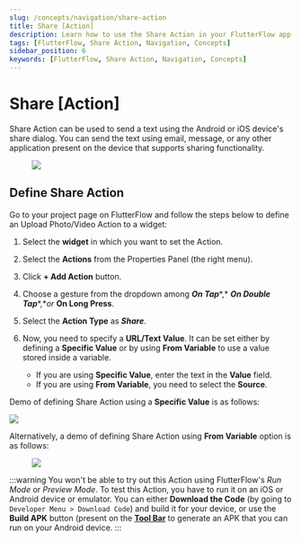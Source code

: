 ```yaml
---
slug: /concepts/navigation/share-action
title: Share [Action]
description: Learn how to use the Share Action in your FlutterFlow app to share content.
tags: [FlutterFlow, Share Action, Navigation, Concepts]
sidebar_position: 6
keywords: [FlutterFlow, Share Action, Navigation, Concepts]
---
```


# Share [Action]

Share Action can be used to send a text using the Android or iOS device's share dialog. You can send the text using email, message, or any other application present on the device that supports sharing functionality.

<figure>
    <img src="https://firebasestorage.googleapis.com/v0/b/ecommerceflow-docs/o/share-example.gif?alt=media&token=f902c889-56e0-4f40-9413-7e5852d5d8c2"></img>
  <figcaption class="centered-caption"></figcaption>
</figure>

## Define Share Action

Go to your project page on FlutterFlow and follow the steps below to define an Upload Photo/Video Action to a widget:

1. Select the **widget** in which you want to set the Action.

2. Select the **Actions** from the Properties Panel (the right menu).

3. Click **+ Add Action** button.

4. Choose a gesture from the dropdown among ***On Tap****,* ***On Double Tap****,**or* **On Long 
   Press**.

5. Select the **Action Type** as ***Share***.

6. Now, you need to specify a **URL/Text Value**. It can be set either by defining a **Specific 
   Value** or by using **From Variable** to use a value stored inside a variable. 
   - If you are using **Specific Value**, enter the text in the **Value** field. 
   - If you are using **From Variable**, you need to select the **Source**.

Demo of defining Share Action using a **Specific Value** is as follows:

<img src="https://firebasestorage.googleapis.com/v0/b/ecommerceflow-docs/o/share-with-value.gif?alt=media&token=415cf039-dae7-4ee0-ad3c-c31a8c5c4a50"></img>

<p></p>

Alternatively, a demo of defining Share Action using **From Variable** option is as follows:

<p></p>


<figure>
    <img src="https://firebasestorage.googleapis.com/v0/b/ecommerceflow-docs/o/share-with-variable.gif?alt=media&token=7d77df34-7c82-47fe-ba50-8eedf699c6ea"></img>
  <figcaption class="centered-caption"></figcaption>
</figure>


:::warning
You won't be able to try out this Action using FlutterFlow's *Run Mode* or *Preview Mode*. To 
test this Action, you have to run it on an iOS or Android device or emulator. You can either 
**Download the Code** (by going to `Developer Menu > Download Code`) and build it for your 
device, or use the **Build APK** button (present on the [**Tool Bar**](..%2F..%2Fintro%2Fff-ui%2Ftoolbar.md) to generate an APK that 
you can run on your Android device.
:::
